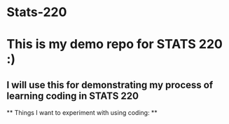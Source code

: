 # Stats-220
# This is my demo repo for STATS 220 :)
## I will use this for demonstrating my process of learning coding in STATS 220
** Things I want to experiment with using coding: **
